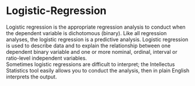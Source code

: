 # Logistic-Regression


Logistic regression is the appropriate regression analysis to conduct when the dependent variable is dichotomous (binary).  Like all regression analyses, the logistic regression is a predictive analysis.  Logistic regression is used to describe data and to explain the relationship between one dependent binary variable and one or more nominal, ordinal, interval or ratio-level independent variables.
<br/>
Sometimes logistic regressions are difficult to interpret; the Intellectus Statistics tool easily allows you to conduct the analysis, then in plain English interprets the output.


